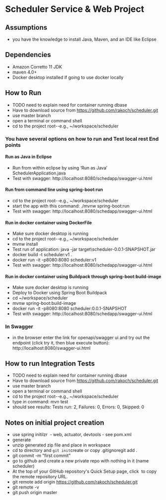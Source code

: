 # Scheduler Service & Web Project
## Assumptions
- you have the knowledge to install Java, Maven, and an IDE like Eclipse

## Dependencies
- Amazon Corretto 11 JDK
- maven 4.0+
- Docker desktop installed if going to use docker locally

## How to Run
- TODO need to explain need for container running dbase
- Have to download source from https://github.com/rakoch/scheduler.git
- use master branch
- open a terminal or command shell
- cd to the project root--e.g., ~/workspace/scheduler

### You have several options on how to run and Test local rest End points
#### Run as Java in Eclipse
- Run from within eclipse by using ‘Run as Java’ SchedulerApplication.java
- Test with swagger: http://localhost:8080/schedapp/swagger-ui.html

#### Run from command line using spring-boot:run
- cd to the project root--e.g., ~/workspace/scheduler
- start the app with this command: ./mvnw spring-boot:run
- Test with swagger: http://localhost:8080/schedapp/swagger-ui.html

#### Run in docker container using DockerFile
- Make sure docker desktop is running
- cd to the project root--e.g., ~/workspace/scheduler
- mvnw install
- Test run of application: java -jar target\scheduler-0.0.1-SNAPSHOT.jar
- docker build  -t scheduler:v1 .
- docker run -it -p8080:8080 scheduler:v1
- Test with swagger: http://localhost:8080/schedapp/swagger-ui.html

#### Run in docker container using Buildpack through spring-boot:build-image
- Make sure docker desktop is running
- Deploy to Docker using Spring Boot Buildpack
- cd ~/workspace/scheduler
- mvnw spring-boot:build-image
- docker run -it -p8080:8080 scheduler:0.0.1-SNAPSHOT
- Test with swagger: http://localhost:8080/schedapp/swagger-ui.html

### In Swagger
- in the browser enter the link for openapi/swagger ui and try out the endpoint (click try it, then blue execute button): http://localhost:8080/swagger-ui.html

## How to run Integration Tests
- TODO need to explain need for container running dbase
- Have to download source from https://github.com/rakoch/scheduler.git
- use master branch
- open a terminal or command shell
- cd to the project root--e.g., ~/workspace/scheduler
- type in command: mvn test
- should see results: Tests run: 2, Failures: 0, Errors: 0, Skipped: 0

## Notes on initial project creation
- use spring initilzr  - web, actuator, devtools - see pom.xml
- generate
- unzip generated zip file and place in workspace
- cd to directory and `git init`create or copy .gitignoregit add .
- git commit -m "first commit"
- go to github and create a new private repo with nothing in it (name scheduler)
- At the top of your GitHub repository's Quick Setup page, click  to copy the remote repository URL.
- git remote add origin https://github.com/rakoch/scheduler.git
- git remote -v
- git push origin master
